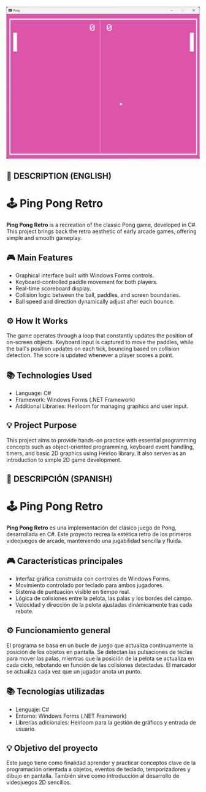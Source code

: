 ![SpaceInvadersphoto](https://github.com/Saramiss7/Ping-Pong-Retro/raw/main/PingPong.png?raw=true)
## 🚀 DESCRIPTION (ENGLISH)

# 🕹️ Ping Pong Retro

**Ping Pong Retro** is a recreation of the classic Pong game, developed in C#. This project brings back the retro aesthetic of early arcade games, offering simple and smooth gameplay.

## 🎮 Main Features

- Graphical interface built with Windows Forms controls.
- Keyboard-controlled paddle movement for both players.
- Real-time scoreboard display.
- Collision logic between the ball, paddles, and screen boundaries.
- Ball speed and direction dynamically adjust after each bounce.

## ⚙️ How It Works

The game operates through a loop that constantly updates the position of on-screen objects. Keyboard input is captured to move the paddles, while the ball's position updates on each tick, bouncing based on collision detection. The score is updated whenever a player scores a point.

## 📚 Technologies Used

- Language: C#
- Framework: Windows Forms (.NET Framework)
- Additional Libraries: Heirloom for managing graphics and user input.

## 💡 Project Purpose

This project aims to provide hands-on practice with essential programming concepts such as object-oriented programming, keyboard event handling, timers, and basic 2D graphics using Heirloo library. It also serves as an introduction to simple 2D game development.

## 🚀 DESCRIPCIÓN (SPANISH)

# 🕹️ Ping Pong Retro

**Ping Pong Retro** es una implementación del clásico juego de Pong, desarrollada en C#. Este proyecto recrea la estética retro de los primeros videojuegos de arcade, manteniendo una jugabilidad sencilla y fluida. 

## 🎮 Características principales

- Interfaz gráfica construida con controles de Windows Forms.
- Movimiento controlado por teclado para ambos jugadores.
- Sistema de puntuación visible en tiempo real.
- Lógica de colisiones entre la pelota, las palas y los bordes del campo.
- Velocidad y dirección de la pelota ajustadas dinámicamente tras cada rebote.

## ⚙️ Funcionamiento general

El programa se basa en un bucle de juego que actualiza continuamente la posición de los objetos en pantalla. Se detectan las pulsaciones de teclas para mover las palas, mientras que la posición de la pelota se actualiza en cada ciclo, rebotando en función de las colisiones detectadas. El marcador se actualiza cada vez que un jugador anota un punto. 

## 📚 Tecnologías utilizadas

- Lenguaje: C#
- Entorno: Windows Forms (.NET Framework)
- Librerías adicionales: Heirloom para la gestión de gráficos y entrada de usuario.

## 💡 Objetivo del proyecto

Este juego tiene como finalidad aprender y practicar conceptos clave de la programación orientada a objetos, eventos de teclado, temporizadores y dibujo en pantalla. También sirve como introducción al desarrollo de videojuegos 2D sencillos.

